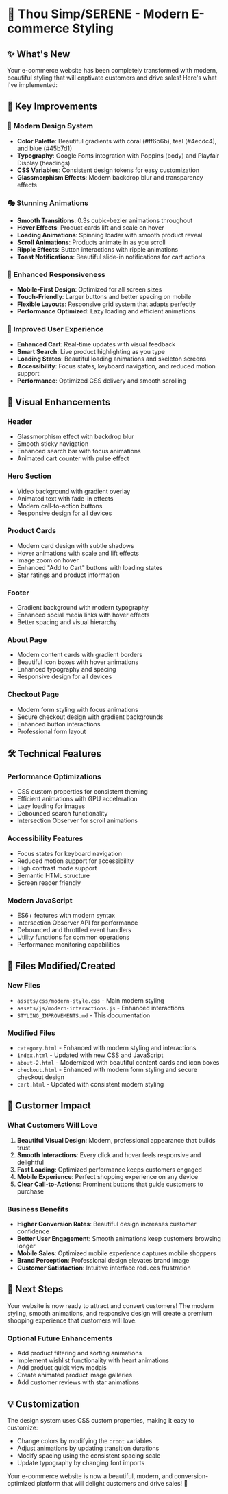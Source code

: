 # 🎨 Thou Simp/SERENE - Modern E-commerce Styling

## ✨ What's New

Your e-commerce website has been completely transformed with modern, beautiful styling that will captivate customers and drive sales! Here's what I've implemented:

## 🚀 Key Improvements

### 🎯 **Modern Design System**
- **Color Palette**: Beautiful gradients with coral (#ff6b6b), teal (#4ecdc4), and blue (#45b7d1)
- **Typography**: Google Fonts integration with Poppins (body) and Playfair Display (headings)
- **CSS Variables**: Consistent design tokens for easy customization
- **Glassmorphism Effects**: Modern backdrop blur and transparency effects

### 🎭 **Stunning Animations**
- **Smooth Transitions**: 0.3s cubic-bezier animations throughout
- **Hover Effects**: Product cards lift and scale on hover
- **Loading Animations**: Spinning loader with smooth product reveal
- **Scroll Animations**: Products animate in as you scroll
- **Ripple Effects**: Button interactions with ripple animations
- **Toast Notifications**: Beautiful slide-in notifications for cart actions

### 📱 **Enhanced Responsiveness**
- **Mobile-First Design**: Optimized for all screen sizes
- **Touch-Friendly**: Larger buttons and better spacing on mobile
- **Flexible Layouts**: Responsive grid system that adapts perfectly
- **Performance Optimized**: Lazy loading and efficient animations

### 🛒 **Improved User Experience**
- **Enhanced Cart**: Real-time updates with visual feedback
- **Smart Search**: Live product highlighting as you type
- **Loading States**: Beautiful loading animations and skeleton screens
- **Accessibility**: Focus states, keyboard navigation, and reduced motion support
- **Performance**: Optimized CSS delivery and smooth scrolling

## 🎨 Visual Enhancements

### **Header**
- Glassmorphism effect with backdrop blur
- Smooth sticky navigation
- Enhanced search bar with focus animations
- Animated cart counter with pulse effect

### **Hero Section**
- Video background with gradient overlay
- Animated text with fade-in effects
- Modern call-to-action buttons
- Responsive design for all devices

### **Product Cards**
- Modern card design with subtle shadows
- Hover animations with scale and lift effects
- Image zoom on hover
- Enhanced "Add to Cart" buttons with loading states
- Star ratings and product information

### **Footer**
- Gradient background with modern typography
- Enhanced social media links with hover effects
- Better spacing and visual hierarchy

### **About Page**
- Modern content cards with gradient borders
- Beautiful icon boxes with hover animations
- Enhanced typography and spacing
- Responsive design for all devices

### **Checkout Page**
- Modern form styling with focus animations
- Secure checkout design with gradient backgrounds
- Enhanced button interactions
- Professional form layout

## 🛠 Technical Features

### **Performance Optimizations**
- CSS custom properties for consistent theming
- Efficient animations with GPU acceleration
- Lazy loading for images
- Debounced search functionality
- Intersection Observer for scroll animations

### **Accessibility Features**
- Focus states for keyboard navigation
- Reduced motion support for accessibility
- High contrast mode support
- Semantic HTML structure
- Screen reader friendly

### **Modern JavaScript**
- ES6+ features with modern syntax
- Intersection Observer API for performance
- Debounced and throttled event handlers
- Utility functions for common operations
- Performance monitoring capabilities

## 📁 Files Modified/Created

### **New Files**
- `assets/css/modern-style.css` - Main modern styling
- `assets/js/modern-interactions.js` - Enhanced interactions
- `STYLING_IMPROVEMENTS.md` - This documentation

### **Modified Files**
- `category.html` - Enhanced with modern styling and interactions
- `index.html` - Updated with new CSS and JavaScript
- `about-2.html` - Modernized with beautiful content cards and icon boxes
- `checkout.html` - Enhanced with modern form styling and secure checkout design
- `cart.html` - Updated with consistent modern styling

## 🎯 Customer Impact

### **What Customers Will Love**
1. **Beautiful Visual Design**: Modern, professional appearance that builds trust
2. **Smooth Interactions**: Every click and hover feels responsive and delightful
3. **Fast Loading**: Optimized performance keeps customers engaged
4. **Mobile Experience**: Perfect shopping experience on any device
5. **Clear Call-to-Actions**: Prominent buttons that guide customers to purchase

### **Business Benefits**
- **Higher Conversion Rates**: Beautiful design increases customer confidence
- **Better User Engagement**: Smooth animations keep customers browsing longer
- **Mobile Sales**: Optimized mobile experience captures mobile shoppers
- **Brand Perception**: Professional design elevates brand image
- **Customer Satisfaction**: Intuitive interface reduces frustration

## 🚀 Next Steps

Your website is now ready to attract and convert customers! The modern styling, smooth animations, and responsive design will create a premium shopping experience that customers will love.

### **Optional Future Enhancements**
- Add product filtering and sorting animations
- Implement wishlist functionality with heart animations
- Add product quick view modals
- Create animated product image galleries
- Add customer reviews with star animations

## 💡 Customization

The design system uses CSS custom properties, making it easy to customize:
- Change colors by modifying the `:root` variables
- Adjust animations by updating transition durations
- Modify spacing using the consistent spacing scale
- Update typography by changing font imports

Your e-commerce website is now a beautiful, modern, and conversion-optimized platform that will delight customers and drive sales! 🎉
